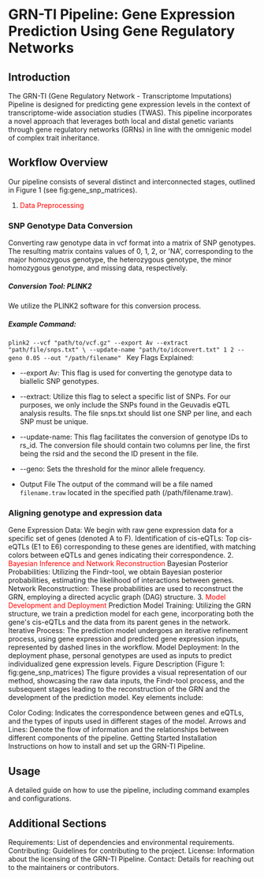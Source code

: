 # GRN-TI Pipeline: Gene Expression Prediction Using Gene Regulatory Networks

## Introduction

The GRN-TI (Gene Regulatory Network - Transcriptome Imputations) Pipeline is designed for predicting gene expression levels in the context of transcriptome-wide association studies (TWAS). This pipeline incorporates a novel approach that leverages both local and distal genetic variants through gene regulatory networks (GRNs) in line with the omnigenic model of complex trait inheritance.

## Workflow Overview
Our pipeline consists of several distinct and interconnected stages, outlined in Figure 1 (see fig:gene_snp_matrices).

1. <span style="color:red;">Data Preprocessing</span>

### SNP Genotype Data Conversion

Converting raw genotype data in vcf format into a matrix of SNP genotypes. The resulting matrix contains values of 0, 1, 2, or 'NA', corresponding to the major homozygous genotype, the heterozygous genotype, the minor homozygous genotype, and missing data, respectively.

##### Conversion Tool: PLINK2
We utilize the PLINK2 software for this conversion process.

##### Example Command:
`plink2 --vcf "path/to/vcf.gz" --export Av --extract "path/file/snps.txt" \
       --update-name "path/to/idconvert.txt" 1 2 --geno 0.05 --out "/path/filename"
`
Key Flags Explained:

* --export Av: This flag is used for converting the genotype data to biallelic SNP genotypes.

* --extract: Utilize this flag to select a specific list of SNPs. For our purposes, we only include the SNPs found in the Geuvadis eQTL analysis results. The file snps.txt should list one SNP per line, and each SNP must be unique.

* --update-name: This flag facilitates the conversion of genotype IDs to rs_id. The conversion file should contain two columns per line, the first being the rsid and the second the ID present in the file.

* --geno: Sets the threshold for the minor allele frequency.

* Output File
 The output of the command will be a file named `filename.traw` located in the specified path (/path/filename.traw). 


### Aligning genotype and expression data


Gene Expression Data: We begin with raw gene expression data for a specific set of genes (denoted A to F).
Identification of cis-eQTLs: Top cis-eQTLs (E1 to E6) corresponding to these genes are identified, with matching colors between eQTLs and genes indicating their correspondence.
2. <span style="color:red;">Bayesian Inference and Network Reconstruction </span>
Bayesian Posterior Probabilities: Utilizing the Findr-tool, we obtain Bayesian posterior probabilities, estimating the likelihood of interactions between genes.
Network Reconstruction: These probabilities are used to reconstruct the GRN, employing a directed acyclic graph (DAG) structure.
3. <span style="color:red;">Model Development and Deployment</span>
Prediction Model Training: Utilizing the GRN structure, we train a prediction model for each gene, incorporating both the gene's cis-eQTLs and the data from its parent genes in the network.
Iterative Process: The prediction model undergoes an iterative refinement process, using gene expression and predicted gene expression inputs, represented by dashed lines in the workflow.
Model Deployment: In the deployment phase, personal genotypes are used as inputs to predict individualized gene expression levels.
Figure Description (Figure 1: fig:gene_snp_matrices)
The figure provides a visual representation of our method, showcasing the raw data inputs, the Findr-tool process, and the subsequent stages leading to the reconstruction of the GRN and the development of the prediction model. Key elements include:

Color Coding: Indicates the correspondence between genes and eQTLs, and the types of inputs used in different stages of the model.
Arrows and Lines: Denote the flow of information and the relationships between different components of the pipeline.
Getting Started
Installation
Instructions on how to install and set up the GRN-TI Pipeline.

##  Usage
A detailed guide on how to use the pipeline, including command examples and configurations.

## Additional Sections
Requirements: List of dependencies and environmental requirements.
Contributing: Guidelines for contributing to the project.
License: Information about the licensing of the GRN-TI Pipeline.
Contact: Details for reaching out to the maintainers or contributors.
